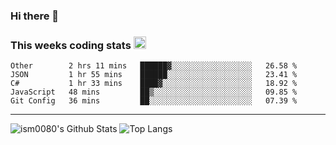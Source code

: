 ### Hi there 👋

<!--START_SECTION:giphy-->
<!--END_SECTION:giphy-->

### This weeks coding stats <img src="https://media1.giphy.com/media/LmNwrBhejkK9EFP504/giphy.gif?cid=ecf05e4723nsktnyyj53u162g7cy5rjqfg6gz06kxdg5y55g&rid=giphy.gif" width="20" height="20" />
<!--START_SECTION:waka-->
```text
Other        2 hrs 11 mins   ██████▓░░░░░░░░░░░░░░░░░░   26.58 % 
JSON         1 hr 55 mins    ██████░░░░░░░░░░░░░░░░░░░   23.41 % 
C#           1 hr 33 mins    ████▓░░░░░░░░░░░░░░░░░░░░   18.92 % 
JavaScript   48 mins         ██▒░░░░░░░░░░░░░░░░░░░░░░   09.85 % 
Git Config   36 mins         ██░░░░░░░░░░░░░░░░░░░░░░░   07.39 % 
```
<!--END_SECTION:waka-->

---

![ism0080's Github Stats](https://github-readme-stats.vercel.app/api?username=ism0080&show_icons=true%hide_border=true&hide=issues)
![Top Langs](https://github-readme-stats.vercel.app/api/top-langs/?username=ism0080&layout=compact)

<!--
**ism0080/ism0080** is a ✨ _special_ ✨ repository because its `README.md` (this file) appears on your GitHub profile.

Here are some ideas to get you started:

- 🔭 I’m currently working on ...
- 🌱 I’m currently learning ...
- 👯 I’m looking to collaborate on ...
- 🤔 I’m looking for help with ...
- 💬 Ask me about ...
- 📫 How to reach me: ...
- 😄 Pronouns: ...
- ⚡ Fun fact: ...
-->
